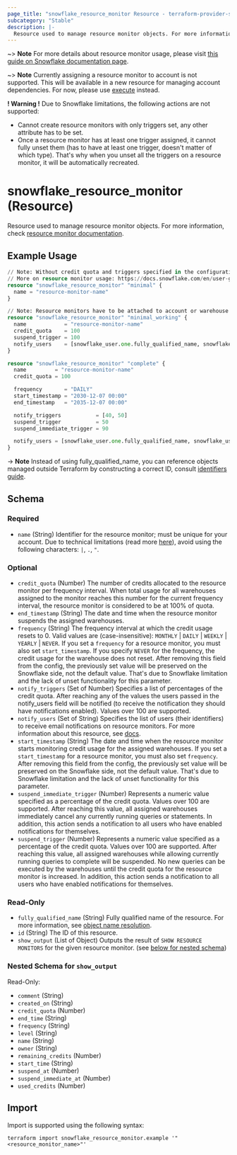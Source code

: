 ```yaml
---
page_title: "snowflake_resource_monitor Resource - terraform-provider-snowflake"
subcategory: "Stable"
description: |-
  Resource used to manage resource monitor objects. For more information, check resource monitor documentation https://docs.snowflake.com/en/user-guide/resource-monitors.
---
```


~> **Note** For more details about resource monitor usage, please visit [this guide on Snowflake documentation page](https://docs.snowflake.com/en/user-guide/resource-monitors).

~> **Note** Currently assigning a resource monitor to account is not supported. This will be available in a new resource for managing account dependencies. For now, please use [execute](./execute) instead.

**! Warning !** Due to Snowflake limitations, the following actions are not supported:
- Cannot create resource monitors with only triggers set, any other attribute has to be set.
- Once a resource monitor has at least one trigger assigned, it cannot fully unset them (has to have at least one trigger, doesn't matter of which type). That's why when you unset all the triggers on a resource monitor, it will be automatically recreated.

# snowflake_resource_monitor (Resource)

Resource used to manage resource monitor objects. For more information, check [resource monitor documentation](https://docs.snowflake.com/en/user-guide/resource-monitors).

## Example Usage

```terraform
// Note: Without credit quota and triggers specified in the configuration, the resource monitor is not performing any work.
// More on resource monitor usage: https://docs.snowflake.com/en/user-guide/resource-monitors.
resource "snowflake_resource_monitor" "minimal" {
  name = "resource-monitor-name"
}

// Note: Resource monitors have to be attached to account or warehouse to be able to track credit usage.
resource "snowflake_resource_monitor" "minimal_working" {
  name            = "resource-monitor-name"
  credit_quota    = 100
  suspend_trigger = 100
  notify_users    = [snowflake_user.one.fully_qualified_name, snowflake_user.two.fully_qualified_name]
}

resource "snowflake_resource_monitor" "complete" {
  name         = "resource-monitor-name"
  credit_quota = 100

  frequency       = "DAILY"
  start_timestamp = "2030-12-07 00:00"
  end_timestamp   = "2035-12-07 00:00"

  notify_triggers           = [40, 50]
  suspend_trigger           = 50
  suspend_immediate_trigger = 90

  notify_users = [snowflake_user.one.fully_qualified_name, snowflake_user.two.fully_qualified_name]
}
```
-> **Note** Instead of using fully_qualified_name, you can reference objects managed outside Terraform by constructing a correct ID, consult [identifiers guide](../guides/identifiers_rework_design_decisions#new-computed-fully-qualified-name-field-in-resources).
<!-- TODO(SNOW-1634854): include an example showing both methods-->

<!-- schema generated by tfplugindocs -->
## Schema

### Required

- `name` (String) Identifier for the resource monitor; must be unique for your account. Due to technical limitations (read more [here](../guides/identifiers_rework_design_decisions#known-limitations-and-identifier-recommendations)), avoid using the following characters: `|`, `.`, `"`.

### Optional

- `credit_quota` (Number) The number of credits allocated to the resource monitor per frequency interval. When total usage for all warehouses assigned to the monitor reaches this number for the current frequency interval, the resource monitor is considered to be at 100% of quota.
- `end_timestamp` (String) The date and time when the resource monitor suspends the assigned warehouses.
- `frequency` (String) The frequency interval at which the credit usage resets to 0. Valid values are (case-insensitive): `MONTHLY` | `DAILY` | `WEEKLY` | `YEARLY` | `NEVER`. If you set a `frequency` for a resource monitor, you must also set `start_timestamp`. If you specify `NEVER` for the frequency, the credit usage for the warehouse does not reset. After removing this field from the config, the previously set value will be preserved on the Snowflake side, not the default value. That's due to Snowflake limitation and the lack of unset functionality for this parameter.
- `notify_triggers` (Set of Number) Specifies a list of percentages of the credit quota. After reaching any of the values the users passed in the notify_users field will be notified (to receive the notification they should have notifications enabled). Values over 100 are supported.
- `notify_users` (Set of String) Specifies the list of users (their identifiers) to receive email notifications on resource monitors. For more information about this resource, see [docs](./user).
- `start_timestamp` (String) The date and time when the resource monitor starts monitoring credit usage for the assigned warehouses. If you set a `start_timestamp` for a resource monitor, you must also set `frequency`.  After removing this field from the config, the previously set value will be preserved on the Snowflake side, not the default value. That's due to Snowflake limitation and the lack of unset functionality for this parameter.
- `suspend_immediate_trigger` (Number) Represents a numeric value specified as a percentage of the credit quota. Values over 100 are supported. After reaching this value, all assigned warehouses immediately cancel any currently running queries or statements. In addition, this action sends a notification to all users who have enabled notifications for themselves.
- `suspend_trigger` (Number) Represents a numeric value specified as a percentage of the credit quota. Values over 100 are supported. After reaching this value, all assigned warehouses while allowing currently running queries to complete will be suspended. No new queries can be executed by the warehouses until the credit quota for the resource monitor is increased. In addition, this action sends a notification to all users who have enabled notifications for themselves.

### Read-Only

- `fully_qualified_name` (String) Fully qualified name of the resource. For more information, see [object name resolution](https://docs.snowflake.com/en/sql-reference/name-resolution).
- `id` (String) The ID of this resource.
- `show_output` (List of Object) Outputs the result of `SHOW RESOURCE MONITORS` for the given resource monitor. (see [below for nested schema](#nestedatt--show_output))

<a id="nestedatt--show_output"></a>
### Nested Schema for `show_output`

Read-Only:

- `comment` (String)
- `created_on` (String)
- `credit_quota` (Number)
- `end_time` (String)
- `frequency` (String)
- `level` (String)
- `name` (String)
- `owner` (String)
- `remaining_credits` (Number)
- `start_time` (String)
- `suspend_at` (Number)
- `suspend_immediate_at` (Number)
- `used_credits` (Number)

## Import

Import is supported using the following syntax:

```shell
terraform import snowflake_resource_monitor.example '"<resource_monitor_name>"'
```
